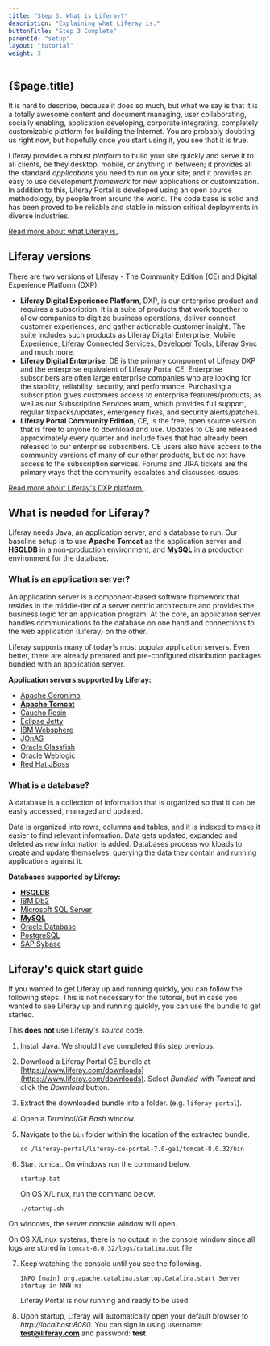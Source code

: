 ```yaml
---
title: "Step 3: What is Liferay?"
description: "Explaining what Liferay is."
buttonTitle: "Step 3 Complete"
parentId: "setup"
layout: "tutorial"
weight: 3
---
```


## {$page.title}

It is hard to describe, because it does so much, but what we say is that it is a totally awesome content and document managing, user collaborating, socially enabling, application developing, corporate integrating, completely customizable platform for building the Internet. You are probably doubting us right now, but hopefully once you start using it, you see that it is true.

Liferay provides a robust *platform* to build your site quickly and serve it to all clients, be they desktop, mobile, or anything in between; it provides all the standard *applications* you need to run on your site; and it provides an easy to use development *framework* for new applications or customization. In addition to this, Liferay Portal is developed using an open source methodology, by people from around the world. The code base is solid and has been proved to be reliable and stable in mission critical deployments in diverse industries.

[Read more about what Liferay is.](https://dev.liferay.com/discover/portal).

## Liferay versions

There are two versions of Liferay - The Community Edition (CE) and Digital Experience Platform (DXP).


* **Liferay Digital Experience Platform**, DXP, is our enterprise product and requires a subscription. It is a suite of products that work together to allow companies to digitize business operations, deliver connect customer experiences, and gather actionable customer insight. The suite includes such products as Liferay Digital Enterprise, Mobile Experience, Liferay Connected Services, Developer Tools, Liferay Sync and much more.
* **Liferay Digital Enterprise**, DE is the primary component of Liferay DXP and the enterprise equivalent of Liferay Portal CE. Enterprise subscribers are often large enterprise companies who are looking for the stability, reliability, security, and performance. Purchasing a subscription gives customers access to enterprise features/products, as well as our Subscription Services team, which provides full support, regular fixpacks/updates, emergency fixes, and security alerts/patches.
* **Liferay Portal Community Edition**, CE, is the free, open source version that is free to anyone to download and use.  Updates to CE are released approximately every quarter and include fixes that had already been released to our enterprise subscribers. CE users also have access to the community versions of many of our other products, but do not have access to the subscription services. Forums and JIRA tickets are the primary ways that the community escalates and discusses issues.

[Read more about Liferay's DXP platform.](https://www.liferay.com/resources/l?title=digital-experience-platform).

## What is needed for Liferay?

Liferay needs Java, an application server, and a database to run. Our baseline setup is to use **Apache Tomcat** as the application server and **HSQLDB** in a non-production environment, and **MySQL** in a production environment for the database.

### What is an application server?

An application server is a component-based software framework that resides in the middle-tier of a server centric architecture and provides the business logic for an application program. At the core, an application server handles communications to the database on one hand and connections to the web application (Liferay) on the other.

Liferay supports many of today's most popular application servers. Even better, there are already prepared and pre-configured distribution packages bundled with an application server.

**Application servers supported by Liferay:**

* [Apache Geronimo](http://geronimo.apache.org)
* **[Apache Tomcat](http://tomcat.apache.org)**
* [Caucho Resin](http://caucho.com)
* [Eclipse Jetty](https://www.eclipse.org/jetty)
* [IBM Websphere](https://www.ibm.com/cloud/websphere-application-platform)
* [JOnAS](https://jonas.ow2.org/bin/view/Main)
* [Oracle Glassfish](http://www.oracle.com/technetwork/middleware/glassfish/overview/index.html)
* [Oracle Weblogic](https://www.oracle.com/middleware/weblogic/index.html)
* [Red Hat JBoss](https://www.redhat.com/en/technologies/jboss-middleware)

### What is a database?

A database is a collection of information that is organized so that it can be easily accessed, managed and updated.

Data is organized into rows, columns and tables, and it is indexed to make it easier to find relevant information. Data gets updated, expanded and deleted as new information is added. Databases process workloads to create and update themselves, querying the data they contain and running applications against it.

**Databases supported by Liferay:**

* **[HSQLDB](http://hsqldb.org)**
* [IBM Db2](https://www.ibm.com/analytics/us/en/db2)
* [Microsoft SQL Server](https://www.microsoft.com/en-us/sql-server/sql-server-2017)
* **[MySQL](https://www.mysql.com)**
* [Oracle Database](https://www.oracle.com/database/index.html)
* [PostgreSQL](https://www.postgresql.org)
* [SAP Sybase](https://www.sap.com/products/sybase-ase.html)

## Liferay's quick start guide

If you wanted to get Liferay up and running quickly, you can follow the following steps. This is not necessary for the tutorial, but in case you wanted to see Liferay up and running quickly, you can use the bundle to get started.

This **does not** use Liferay's *source* code.

1. Install Java. We should have completed this step previous.
2. Download a Liferay Portal CE bundle at [https://www.liferay.com/downloads](https://www.liferay.com/downloads). Select *Bundled with Tomcat* and click the *Download* button.
3. Extract the downloaded bundle into a folder. (e.g. ```liferay-portal```).
4. Open a *Terminal/Git Bash* window.
5. Navigate to the ```bin``` folder within the location of the extracted bundle.
    ```shell
    cd /liferay-portal/liferay-ce-portal-7.0-ga1/tomcat-8.0.32/bin
    ```
6. Start tomcat.
    On windows run the command below.

    ```shell
    startup.bat
    ```

    On OS X/Linux, run the command below.

    ```shell
    ./startup.sh
    ```

On windows, the server console window will open.

On OS X/Linux systems, there is no output in the console window since all logs are stored in ```tomcat-8.0.32/logs/catalina.out``` file.

7. Keep watching the console until you see the following.
    ```shell
    INFO [main] org.apache.catalina.startup.Catalina.start Server startup in NNN ms
    ```

    Liferay Portal is now running and ready to be used.
8. Upon startup, Liferay will automatically open your default browser to *http://localhost:8080*. You can sign in using username: **test@liferay.com** and password: **test**.
